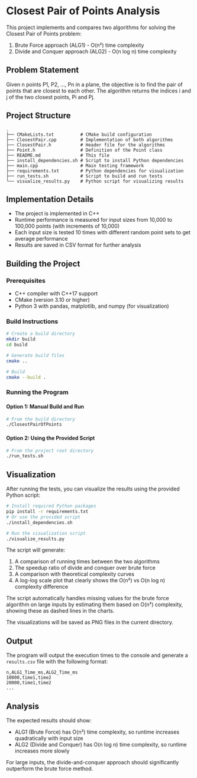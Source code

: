 # Closest Pair of Points Analysis

This project implements and compares two algorithms for solving the Closest Pair of Points problem:
1. Brute Force approach (ALG1) - O(n²) time complexity
2. Divide and Conquer approach (ALG2) - O(n log n) time complexity

## Problem Statement
Given n points P1, P2, …, Pn in a plane, the objective is to find the pair of points that are closest to each other. The algorithm returns the indices i and j of the two closest points, Pi and Pj.

## Project Structure

```
.
├── CMakeLists.txt          # CMake build configuration
├── ClosestPair.cpp         # Implementation of both algorithms
├── ClosestPair.h           # Header file for the algorithms
├── Point.h                 # Definition of the Point class
├── README.md               # This file
├── install_dependencies.sh # Script to install Python dependencies
├── main.cpp                # Main testing framework
├── requirements.txt        # Python dependencies for visualization
├── run_tests.sh            # Script to build and run tests
└── visualize_results.py    # Python script for visualizing results
```

## Implementation Details

- The project is implemented in C++
- Runtime performance is measured for input sizes from 10,000 to 100,000 points (with increments of 10,000)
- Each input size is tested 10 times with different random point sets to get average performance
- Results are saved in CSV format for further analysis

## Building the Project

### Prerequisites
- C++ compiler with C++17 support
- CMake (version 3.10 or higher)
- Python 3 with pandas, matplotlib, and numpy (for visualization)

### Build Instructions

```bash
# Create a build directory
mkdir build
cd build

# Generate build files
cmake ..

# Build
cmake --build .
```

### Running the Program

#### Option 1: Manual Build and Run
```bash
# From the build directory
./ClosestPairOfPoints
```

#### Option 2: Using the Provided Script
```bash
# From the project root directory
./run_tests.sh
```

## Visualization

After running the tests, you can visualize the results using the provided Python script:

```bash
# Install required Python packages
pip install -r requirements.txt
# Or use the provided script
./install_dependencies.sh

# Run the visualization script
./visualize_results.py
```

The script will generate:
1. A comparison of running times between the two algorithms
2. The speedup ratio of divide and conquer over brute force
3. A comparison with theoretical complexity curves
4. A log-log scale plot that clearly shows the O(n²) vs O(n log n) complexity difference

The script automatically handles missing values for the brute force algorithm on large inputs by estimating them based on O(n²) complexity, showing these as dashed lines in the charts.

The visualizations will be saved as PNG files in the current directory.

## Output

The program will output the execution times to the console and generate a `results.csv` file with the following format:
```
n,ALG1_Time_ms,ALG2_Time_ms
10000,time1,time2
20000,time1,time2
...
```

## Analysis

The expected results should show:
- ALG1 (Brute Force) has O(n²) time complexity, so runtime increases quadratically with input size
- ALG2 (Divide and Conquer) has O(n log n) time complexity, so runtime increases more slowly

For large inputs, the divide-and-conquer approach should significantly outperform the brute force method.